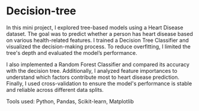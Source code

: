 # Decision-tree
In this mini project, I explored tree-based models using a Heart Disease dataset. The goal was to predict whether a person has heart disease based on various health-related features.
I trained a Decision Tree Classifier and visualized the decision-making process. To reduce overfitting, I limited the tree's depth and evaluated the model’s performance.

I also implemented a Random Forest Classifier and compared its accuracy with the decision tree. Additionally, I analyzed feature importances to understand which factors contribute most to heart disease prediction. Finally, I used cross-validation to ensure the model's performance is stable and reliable across different data splits.

Tools used: Python, Pandas, Scikit-learn, Matplotlib
